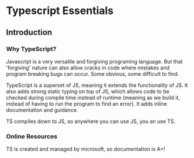 # Typescript Essentials

## Introduction
### Why TypeScript?
Javascript is a very versatile and forgiving programing language. But that 'forgiving' nature can also allow cracks in code where mistakes and program breaking bugs can occur. Some obvious, some difficult to find.

TypeScript is a superset of JS, meaning it extends the functionality of JS. It also adds strong static typing on top of JS, which allows code to be checked during compile time instead of runtime (meaning as we build it, instead of having to run the program to find an error). It adds inline documentation and guidance.

TS compiles down to JS, so anywhere you can use JS, you an use TS.

### Online Resources
TS is created and managed by microsoft, so documentation is A+!
